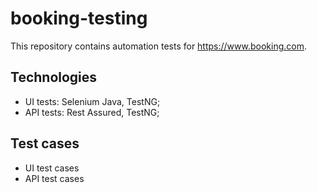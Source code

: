 # booking-testing
This repository contains automation tests for https://www.booking.com.  
## Technologies ##
* UI tests: Selenium Java, TestNG; 
* API tests: Rest Assured, TestNG;
## Test cases ##
* UI test cases
* API test cases
